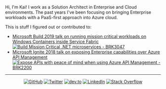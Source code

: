 Hi, I'm Kai! I work as a Solution Architect in Enterprise and Cloud environments. The past years I've been focusing on bringing Enterprise workloads with a PaaS-first approach into Azure cloud.

This is stuff I figured out or contributed to:

- [Microsoft Build 2019 talk on running mission critical workloads on Windows Containers inside Service Fabric<br/><img src="https://img.shields.io/youtube/views/sU52ULgX7YU" alt="Build Mission Critical .NET microservices - BRK3047">](https://www.youtube.com/watch?v=sU52ULgX7YU&t=2058)
- [Microsoft Ignite 2018 talk on exposing Enterprise capabilities over Azure API Management<br/><img src="https://img.shields.io/badge/--_.svg?style=social&logo=youtube" alt="Expose APIs with peace of mind when using Azure API Management - BRK2200">](https://www.youtube.com/watch?v=BoZimCedfq8&t=1318)

---

<p align="center">
	<a href="https://github.com/kaiwalter"><img src="https://img.shields.io/github/followers/kaiwalter.svg?label=GitHub&style=social" alt="GitHub"></a>
	<a href="https://twitter.com/ancientitguy"><img src="https://img.shields.io/twitter/follow/ancientitguy?label=Twitter&style=social" alt="Twitter"></a>
	<a href="https://dev.to/kaiwalter"><img src="https://img.shields.io/badge/dev.to--_.svg?style=social&logo=dev.to" alt="dev.to"></a>
	<a href="https://www.linkedin.com/in/kaiwalter/"><img src="https://img.shields.io/badge/LinkedIn--_.svg?style=social&logo=linkedin" alt="LinkedIn"></a>
	<a href="https://stackoverflow.com/users/4947644/kai-walter"><img src="https://img.shields.io/badge/Stack Overflow--_.svg?style=social&logo=stackoverflow" alt="Stack Overflow"></a>
</p>
